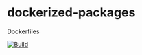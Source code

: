 # dockerized-packages
Dockerfiles


[![Build](https://img.shields.io/travis/leptonyu/dockerized-packages.svg?logo=travis)](https://travis-ci.com/leptonyu/dockerized-packages)